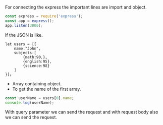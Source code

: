 For connecting the express the important lines are import and object.
```javascript
const express = require('express');
const app = express();
app.listen(3000);
```
If the JSON is like.
```javscript
let users = [{
    name:"John",
    subjects:[
        {math:90,},
        {english:95},
        {science:98}
    ]
}];
```

- Array containing object.
- To get the name of the first array.
```js
const userName = users[0].name;
console.log(userName);
```

With query parameter we can send the request and with request body also we can send the request.